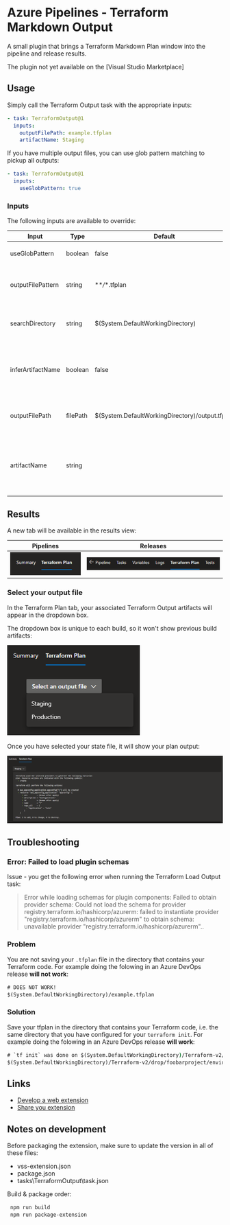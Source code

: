 # Azure Pipelines - Terraform Markdown Output

A small plugin that brings a Terraform Markdown Plan window into the pipeline and release results.

The plugin not yet available on the [Visual Studio Marketplace]

## Usage

Simply call the Terraform Output task with the appropriate inputs:

```yaml
- task: TerraformOutput@1
  inputs:
    outputFilePath: example.tfplan
    artifactName: Staging
```

If you have multiple output files, you can use glob pattern matching to pickup all outputs:

```yaml
- task: TerraformOutput@1
  inputs:
    useGlobPattern: true
```

### Inputs

The following inputs are available to override:

| Input             | Type     | Default                                         | Description                                                                                         |
| ----------------- | -------- | ----------------------------------------------- | --------------------------------------------------------------------------------------------------- |
| useGlobPattern    | boolean  | false                                           | Whether to use a search pattern to find output files                                                |
| outputFilePattern | string   | \*\*_/_\*.tfplan                                | File pattern used to find output files (only visible if useGlobPattern is true)                     |
| searchDirectory   | string   | $(System.DefaultWorkingDirectory)               | Directory the file search should start (only visible if useGlobPattern is true)                     |
| inferArtifactName | boolean  | false                                           | Infer artifact name from outputFilePath filename (only visible if useGlobPattern is false)          |
| outputFilePath    | filePath | $(System.DefaultWorkingDirectory)/output.tfplan | File path of the outfile file (only visible if useGlobPattern is false)                             |
| artifactName      | string   |                                                 | Artifact name used in the dropdown (only visible if useGlobPattern and inferArtifactName are false) |

## Results

A new tab will be available in the results view:

| Pipelines              | Releases               |
| ---------------------- | ---------------------- |
| ![image](images/1.png) | ![image](images/4.png) |

### Select your output file

In the Terraform Plan tab, your associated Terraform Output artifacts will appear in the dropdown box.

The dropdown box is unique to each build, so it won't show previous build artifacts:

![image](images/2.png)

Once you have selected your state file, it will show your plan output:

![image](images/3.png)

## Troubleshooting

### Error: Failed to load plugin schemas

Issue - you get the following error when running the Terraform Load Output task:

> Error while loading schemas for plugin components: Failed to obtain provider schema: Could not load the schema for provider registry.terraform.io/hashicorp/azurerm: failed to instantiate provider "registry.terraform.io/hashicorp/azurerm" to obtain schema: unavailable provider "registry.terraform.io/hashicorp/azurerm"..

### Problem

You are not saving your `.tfplan` file in the directory that contains your Terraform code. For example doing the folowing in an Azure DevOps release **will not work**:

```cmd
# DOES NOT WORK!
$(System.DefaultWorkingDirectory)/example.tfplan
```

### Solution

Save your tfplan in the directory that contains your Terraform code, i.e. the same directory that you have configured for your `terraform init`. For example doing the folowing in an Azure DevOps release **will work**:

```cmd
# `tf init` was done on $(System.DefaultWorkingDirectory)/Terraform-v2/drop/foobarproject/environments/dev08
$(System.DefaultWorkingDirectory)/Terraform-v2/drop/foobarproject/environments/dev08/example.tfplan
```

## Links

- [Develop a web extension](https://learn.microsoft.com/en-us/azure/devops/extend/get-started/node?toc=%2Fazure%2Fdevops%2Fmarketplace-extensibility%2Ftoc.json&view=azure-devops)
- [Share you extension](https://learn.microsoft.com/en-us/azure/devops/extend/publish/overview?view=azure-devops#share-your-extension)

## Notes on development

Before packaging the extension, make sure to update the version in all of these files:

- vss-extension.json
- package.json
- tasks\TerraformOutput\task.json

Build & package order:

```bash
 npm run build
 npm run package-extension
```
